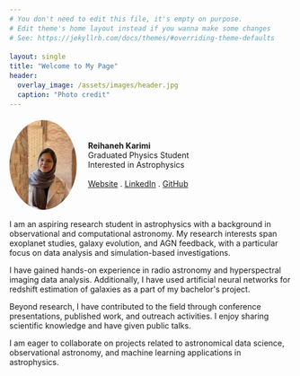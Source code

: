 ```yaml
---
# You don't need to edit this file, it's empty on purpose.
# Edit theme's home layout instead if you wanna make some changes
# See: https://jekyllrb.com/docs/themes/#overriding-theme-defaults

layout: single
title: "Welcome to My Page"
header:
  overlay_image: /assets/images/header.jpg
  caption: "Photo credit"
---
```


<div style="display:flex; align-items:center; gap:20px; margin-top:20px;">
  <img src="/assets/images/Profile.jpg" alt="avatar" style="width:120px; border-radius:50%;">
  <div>
    <strong> Reihaneh Karimi</strong><br> Graduated Physics Student<br> Interested in Astrophysics<br><br>
    <a href="https://www.ipm.ac.ir/personalinfo.jsp?PeopleCode=IP2500030" target="_blank"><i class="fas fa-globe"></i> Website</a> .
    <a href="https://www.linkedin.com/in/reihaneh-karimi" target="_blank"><i class="fab fa-linkedin"></i> LinkedIn</a> .
    <a href="https://github.com/Reihaneh-Karimi" target="_blank"><i class="fab fa-github"></i> GitHub</a>
  </div>
</div>
<br> 
I am an aspiring research student in astrophysics with a background in observational and computational astronomy. My research interests span exoplanet studies, galaxy evolution, and AGN feedback, with a particular focus on data analysis and simulation-based investigations.

I have gained hands-on experience in radio astronomy and hyperspectral imaging data analysis. Additionally, I have used artificial neural networks for redshift estimation of galaxies as a part of my bachelor's project.

Beyond research, I have contributed to the field through conference presentations, published work, and outreach activities. I enjoy sharing scientific knowledge and have given public talks.

I am eager to collaborate on projects related to astronomical data science, observational astronomy, and machine learning applications in astrophysics.
